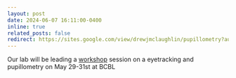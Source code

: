 ```yaml
---
layout: post
date: 2024-06-07 16:11:00-0400
inline: true
related_posts: false
redirect: https://sites.google.com/view/drewjmclaughlin/pupillometry?authuser=0
---
```


Our lab will be leading a [workshop](https://sites.google.com/view/drewjmclaughlin/pupillometry?authuser=0) session on a eyetracking and pupillometry on May 29-31st at BCBL
